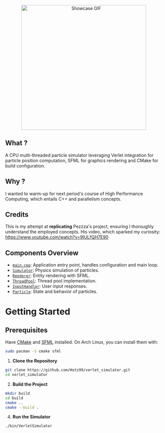 <p align="center">
  <img src="showcase.gif" width="400" alt="Showcase GIF">
</p>

## What ?

A CPU multi-threaded particle simulator leveraging Verlet integration for particle position computation, SFML for graphics rendering and CMake for build configuration.

## Why ?

I wanted to warm-up for next period's course of High Performance Computing, which entails C++ and parallelism concepts.

## Credits 

This is my attempt at **replicating** Pezzza's project, ensuring I thoroughly understand the employed concepts. His video, which sparked my curiosity: https://www.youtube.com/watch?v=9IULfQH7E90

## Components Overview

- [`main.cpp`](src/main.cpp): Application entry point, handles configuration and main loop.
- [`Simulator`](src/simulator.cpp): Physics simulation of particles.
- [`Renderer`](src/renderer.hpp): Entity rendering with SFML.
- [`ThreadPool`](src/thread_pool.hpp): Thread pool implementation.
- [`InputHandler`](src/input_handler.hpp): User input responses.
- [`Particle`](src/physics/particle.hpp): State and behavior of particles.

# Getting Started

## Prerequisites
   
Have [CMake](https://cmake.org/) and [SFML](https://www.sfml-dev.org/) installed. 
On Arch Linux, you can install them with:

```sh
sudo pacman -S cmake sfml
```

1. **Clone the Repository**
   
```sh
git clone https://github.com/Hotz99/verlet_simulator.git
cd verlet_simulator
```

2. **Build the Project**

```sh
mkdir build
cd build
cmake ..
cmake --build .
```

4. **Run the Simulator**

```sh
./bin/VerletSimulator
```
